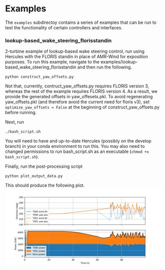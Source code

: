 # Examples

The `examples` subdirectoy contains a series of examples that can be run to test the functionality
of certain controllers and interfaces.

### lookup-based_wake_steering_florisstandin
2-turbine example of lookup-based wake steering control, run using Hercules with the FLORIS standin
in place of AMR-Wind for exposition purposes. To run this example, navigate to the 
examples/lookup-based_wake_steering_florisstandin and then run the following.
```
python construct_yaw_offsets.py
```

Not that, currently, contruct_yaw_offsets.py requires FLORIS version 3, whereas the rest of the 
example requires FLORIS version 4. As a result, we provide the generated offsets in
yaw_offesets.pkl. To avoid regenerating yaw_offsets.pkl (and therefore avoid the current need for 
floris v3), set `optimize_yaw_offsets = False` at the beginning of construct_yaw_offsets.py before
running.

Next, run
```
./bash_script.sh
```
You will need to have and up-to-date Hercules (possibly on the develop branch) in your conda
environment to run this. You may also need to changed permissions to run bash_script.sh as an 
executable (`chmod +x bash_script.sh`).

Finally, run the post-processing script
```
python plot_output_data.py
```
This should produce the following plot.
![Results of lookup-based_wake_steering_florisstandin example](
    graphics/lookup-table-example-plot.png
)
